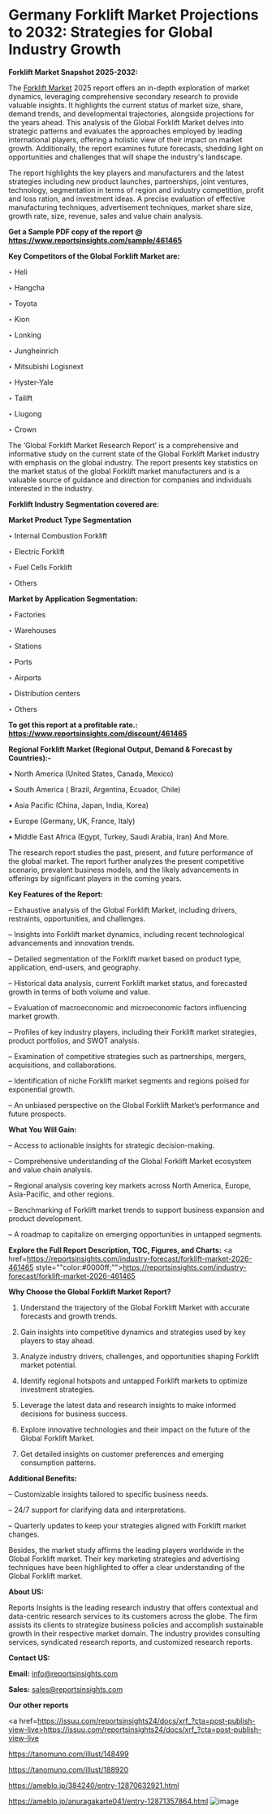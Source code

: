 # Germany Forklift Market Projections to 2032: Strategies for Global Industry Growth

<strong>Forklift Market Snapshot 2025-2032:</strong>

The <a href=https://www.reportsinsights.com/sample/461465>Forklift Market</a> 2025 report offers an in-depth exploration of market dynamics, leveraging comprehensive secondary research to provide valuable insights. It highlights the current status of market size, share, demand trends, and developmental trajectories, alongside projections for the years ahead. This analysis of the Global Forklift Market delves into strategic patterns and evaluates the approaches employed by leading international players, offering a holistic view of their impact on market growth. Additionally, the report examines future forecasts, shedding light on opportunities and challenges that will shape the industry's landscape.

The report highlights the key players and manufacturers and the latest strategies including new product launches, partnerships, joint ventures, technology, segmentation in terms of region and industry competition, profit and loss ration, and investment ideas. A precise evaluation of effective manufacturing techniques, advertisement techniques, market share size, growth rate, size, revenue, sales and value chain analysis.

<strong>Get a Sample PDF copy of the report @ <a href=https://www.reportsinsights.com/sample/461465 style=color:#0000ff;>https://www.reportsinsights.com/sample/461465</a></strong>

<strong>Key Competitors of the Global Forklift Market are:</strong>

‣ Heli

‣ Hangcha

‣ Toyota

‣ Kion

‣ Lonking

‣ Jungheinrich

‣ Mitsubishi Logisnext

‣ Hyster-Yale

‣ Tailift

‣ Liugong

‣ Crown

The ‘Global Forklift Market Research Report’ is a comprehensive and informative study on the current state of the Global Forklift Market industry with emphasis on the global industry. The report presents key statistics on the market status of the global Forklift market manufacturers and is a valuable source of guidance and direction for companies and individuals interested in the industry.

<strong>Forklift Industry Segmentation covered are:</strong>

<strong>Market Product Type Segmentation</strong>

‣ Internal Combustion Forklift

‣ Electric Forklift

‣ Fuel Cells Forklift

‣ Others

<strong>Market by Application Segmentation:</strong>

‣ Factories

‣ Warehouses

‣ Stations

‣ Ports

‣ Airports

‣ Distribution centers

‣ Others

<strong>To get this report at a profitable rate.: <a href=https://www.reportsinsights.com/discount/461465 style=color:#0000ff;>https://www.reportsinsights.com/discount/461465</a></strong>

<strong>Regional Forklift Market (Regional Output, Demand &amp; Forecast by Countries):-</strong>

• North America (United States, Canada, Mexico)

• South America ( Brazil, Argentina, Ecuador, Chile)

• Asia Pacific (China, Japan, India, Korea)

• Europe (Germany, UK, France, Italy)

• Middle East Africa (Egypt, Turkey, Saudi Arabia, Iran) And More.

The research report studies the past, present, and future performance of the global market. The report further analyzes the present competitive scenario, prevalent business models, and the likely advancements in offerings by significant players in the coming years.

<strong>Key Features of the Report:</strong>

– Exhaustive analysis of the Global Forklift Market, including drivers, restraints, opportunities, and challenges.

– Insights into Forklift market dynamics, including recent technological advancements and innovation trends.

– Detailed segmentation of the Forklift market based on product type, application, end-users, and geography.

– Historical data analysis, current Forklift market status, and forecasted growth in terms of both volume and value.

– Evaluation of macroeconomic and microeconomic factors influencing market growth.

– Profiles of key industry players, including their Forklift market strategies, product portfolios, and SWOT analysis.

– Examination of competitive strategies such as partnerships, mergers, acquisitions, and collaborations.

– Identification of niche Forklift market segments and regions poised for exponential growth.

– An unbiased perspective on the Global Forklift Market’s performance and future prospects.

<strong>What You Will Gain:</strong>

– Access to actionable insights for strategic decision-making.

– Comprehensive understanding of the Global Forklift Market ecosystem and value chain analysis.

– Regional analysis covering key markets across North America, Europe, Asia-Pacific, and other regions.

– Benchmarking of Forklift market trends to support business expansion and product development.

– A roadmap to capitalize on emerging opportunities in untapped segments.

<strong>Explore the Full Report Description, TOC, Figures, and Charts:</strong>
<a href=https://reportsinsights.com/industry-forecast/forklift-market-2026-461465 style=""color:#0000ff;"">https://reportsinsights.com/industry-forecast/forklift-market-2026-461465</a>

<strong>Why Choose the Global Forklift Market Report?</strong>

1. Understand the trajectory of the Global Forklift Market with accurate forecasts and growth trends.

2. Gain insights into competitive dynamics and strategies used by key players to stay ahead.

3. Analyze industry drivers, challenges, and opportunities shaping Forklift market potential.

4. Identify regional hotspots and untapped Forklift markets to optimize investment strategies.

5. Leverage the latest data and research insights to make informed decisions for business success.

6. Explore innovative technologies and their impact on the future of the Global Forklift Market.

7. Get detailed insights on customer preferences and emerging consumption patterns.

<strong>Additional Benefits:</strong>

– Customizable insights tailored to specific business needs.

– 24/7 support for clarifying data and interpretations.

– Quarterly updates to keep your strategies aligned with Forklift market changes.

Besides, the market study affirms the leading players worldwide in the Global Forklift market. Their key marketing strategies and advertising techniques have been highlighted to offer a clear understanding of the Global Forklift market.

<strong><strong>About US</strong>:</strong>

Reports Insights is the leading research industry that offers contextual and data-centric research services to its customers across the globe. The firm assists its clients to strategize business policies and accomplish sustainable growth in their respective market domain. The industry provides consulting services, syndicated research reports, and customized research reports.

<strong>Contact US:</strong>

<p class=><b>Email:</b> <a href=mailto:info@reportsinsights.com>info@reportsinsights.com</a></p>
<p class=><b>Sales:</b> <a href=mailto:sales@reportsinsights.com>sales@reportsinsights.com</a></p>

<strong>Our other reports</strong>

<a href=https://issuu.com/reportsinsights24/docs/xrf_?cta=post-publish-view-live>https://issuu.com/reportsinsights24/docs/xrf_?cta=post-publish-view-live</a>

<a href=https://tanomuno.com/illust/148499>https://tanomuno.com/illust/148499</a>

<a href=https://tanomuno.com/illust/188920>https://tanomuno.com/illust/188920</a>

<a href=https://ameblo.jp/384240/entry-12870632921.html>https://ameblo.jp/384240/entry-12870632921.html</a>

<a href=https://ameblo.jp/anuragakarte041/entry-12871357864.html>https://ameblo.jp/anuragakarte041/entry-12871357864.html</a>
![image](https://github.com/user-attachments/assets/8c3950bc-6aea-4f7e-9a6d-9d7642faead0)
